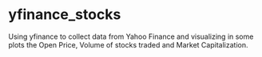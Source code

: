 # yfinance_stocks
Using yfinance to collect data from Yahoo Finance and visualizing in some plots the Open Price, Volume of stocks traded and Market Capitalization. 

